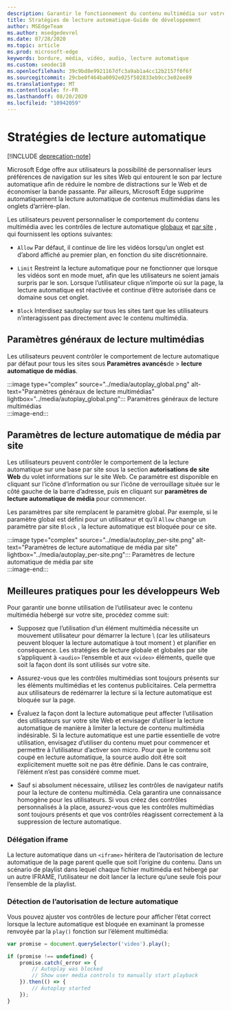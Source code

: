 ```yaml
---
description: Garantir le fonctionnement du contenu multimédia sur votre site
title: Stratégies de lecture automatique-Guide de développement
author: MSEdgeTeam
ms.author: msedgedevrel
ms.date: 07/28/2020
ms.topic: article
ms.prod: microsoft-edge
keywords: bordure, média, vidéo, audio, lecture automatique
ms.custom: seodec18
ms.openlocfilehash: 39c9bd8e9921167dfc3a9ab1a4cc12b2157f0f6f
ms.sourcegitcommit: 29cbe0f464ba0092e025f502833eb9cc3e02ee89
ms.translationtype: MT
ms.contentlocale: fr-FR
ms.lasthandoff: 08/20/2020
ms.locfileid: "10942059"
---
```

# Stratégies de lecture automatique  

[!INCLUDE [deprecation-note](../../includes/legacy-edge-note.md)]  

Microsoft Edge offre aux utilisateurs la possibilité de personnaliser leurs préférences de navigation sur les sites Web qui entourent le son par lecture automatique afin de réduire le nombre de distractions sur le Web et de économiser la bande passante.  Par ailleurs, Microsoft Edge supprime automatiquement la lecture automatique de contenus multimédias dans les onglets d’arrière-plan.  

Les utilisateurs peuvent personnaliser le comportement du contenu multimédia avec les contrôles de lecture automatique [globaux](#global-media-autoplay-settings) et [par site](#per-site-media-autoplay-settings) , qui fournissent les options suivantes:  

*   `Allow`  Par défaut, il continue de lire les vidéos lorsqu’un onglet est d’abord affiché au premier plan, en fonction du site discrétionnaire.  

*   `Limit`  Restreint la lecture automatique pour ne fonctionner que lorsque les vidéos sont en mode muet, afin que les utilisateurs ne soient jamais surpris par le son.  Lorsque l’utilisateur clique n’importe où sur la page, la lecture automatique est réactivée et continue d’être autorisée dans ce domaine sous cet onglet.  

*   `Block`  Interdisez sautoplay sur tous les sites tant que les utilisateurs n’interagissent pas directement avec le contenu multimédia.  

## Paramètres généraux de lecture multimédias  

Les utilisateurs peuvent contrôler le comportement de lecture automatique par défaut pour tous les sites sous **Paramètres avancés**de  >  **lecture automatique de médias**.  

:::image type="complex" source="../media/autoplay_global.png" alt-text="Paramètres généraux de lecture multimédias" lightbox="../media/autoplay_global.png":::
   Paramètres généraux de lecture multimédias  
:::image-end:::  

## Paramètres de lecture automatique de média par site  

Les utilisateurs peuvent contrôler le comportement de la lecture automatique sur une base par site sous la section **autorisations de site Web** du volet informations sur le site Web.  Ce paramètre est disponible en cliquant sur l’icône d’information ou sur l’icône de verrouillage située sur le côté gauche de la barre d’adresse, puis en cliquant sur **paramètres de lecture automatique de média** pour commencer.  

Les paramètres par site remplacent le paramètre global.  Par exemple, si le paramètre global est défini pour un utilisateur et qu’il `Allow` change un paramètre par site `Block` , la lecture automatique est bloquée pour ce site.  

:::image type="complex" source="../media/autoplay_per-site.png" alt-text="Paramètres de lecture automatique de média par site" lightbox="../media/autoplay_per-site.png":::
   Paramètres de lecture automatique de média par site  
:::image-end:::  

## Meilleures pratiques pour les développeurs Web  

Pour garantir une bonne utilisation de l’utilisateur avec le contenu multimédia hébergé sur votre site, procédez comme suit:  

*   Supposez que l’utilisation d’un élément multimédia nécessite un mouvement utilisateur pour démarrer la lecture \ (car les utilisateurs peuvent bloquer la lecture automatique à tout moment \) et planifier en conséquence.  Les stratégies de lecture globale et globales par site s’appliquent à `<audio>` l’ensemble et aux `<video>` éléments, quelle que soit la façon dont ils sont utilisés sur votre site.  

*   Assurez-vous que les contrôles multimédias sont toujours présents sur les éléments multimédias et les contenus publicitaires.  Cela permettra aux utilisateurs de redémarrer la lecture si la lecture automatique est bloquée sur la page.  

*   Évaluez la façon dont la lecture automatique peut affecter l’utilisation des utilisateurs sur votre site Web et envisager d’utiliser la lecture automatique de manière à limiter la lecture de contenu multimédia indésirable.  Si la lecture automatique est une partie essentielle de votre utilisation, envisagez d’utiliser du contenu muet pour commencer et permettre à l’utilisateur d’activer son micro.  Pour que le contenu soit coupé en lecture automatique, la source audio doit être soit explicitement muette soit ne pas être définie.  Dans le cas contraire, l’élément n’est pas considéré comme muet.  

*   Sauf si absolument nécessaire, utilisez les contrôles de navigateur natifs pour la lecture de contenu multimédia.  Cela garantira une connaissance homogène pour les utilisateurs.  Si vous créez des contrôles personnalisés à la place, assurez-vous que les contrôles multimédias sont toujours présents et que vos contrôles réagissent correctement à la suppression de lecture automatique.  

### Délégation iframe  

La lecture automatique dans un `<iframe>` héritera de l’autorisation de lecture automatique de la page parent quelle que soit l’origine du contenu.  Dans un scénario de playlist dans lequel chaque fichier multimédia est hébergé par un autre IFRAME, l’utilisateur ne doit lancer la lecture qu’une seule fois pour l’ensemble de la playlist.  

### Détection de l’autorisation de lecture automatique  

Vous pouvez ajuster vos contrôles de lecture pour afficher l’état correct lorsque la lecture automatique est bloquée en examinant la promesse renvoyée par la `play()` fonction sur l’élément multimédia:  

```javascript
var promise = document.querySelector('video').play();

if (promise !== undefined) { 
    promise.catch(_error => { 
        // Autoplay was blocked
        // Show user media controls to manually start playback
    }).then(() => { 
        // Autoplay started
    }); 
}
```  
